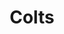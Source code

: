 ---
title: Colts
crosslinks:
- nfl
- NFL_Draft
- Texans
- livven
- nflstreams
- eagles
- AskReddit
- nfl_draft
- CoalitionAgainstEvil
- pavers
- Jaguars
- LosAngelesRams
- SquaredCircle
- Tennesseetitans
- EvilLeagueOfEvil
- metric_units
- ketogains
- Cinemagraphs
- findaleague
- AskOuija
---